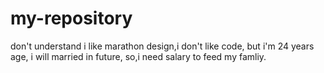 # my-repository
don't understand
i like marathon design,i don't like code, but i'm 24 years age, i will married in future, so,i need salary to feed my famliy.
